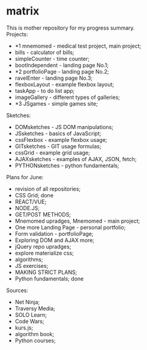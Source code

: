 # matrix
  
  
This is mother repository for my progress summary.  
Projects:  
- *1 mnemomed - medical test project, main project;  
- bills - calculator of bills;  
- simpleCounter - time counter;  
- bootIndependent - landing page No.1;  
- *2 portfolioPage - landing page No.2;  
- ravelEnter - landing page No.3;  
- flexboxLayout - example flexbox layout;  
- taskApp - to do list app;  
- imageGallery - different types of galleries;  
- *3 JSgames - simple games site;  
  
Sketches:  
- DOMsketches - JS DOM manipulations;  
- JSsketches - basics of JavaScript;   
- cssFlexbox - example flexbox usage;  
- GITsketches - GIT usage formulas;  
- cssGrid - example grid usage;  
- AJAXsketches - examples of AJAX, JSON, fetch;  
- PYTHONsketches - python fundamentals;  
  
Plans for June: 
- revision of all repositories;  
- CSS Grid; done  
- REACT/VUE;  
- NODE.JS; 
- GET/POST METHODS;   
- Mnemomed upradges, Mnemomed - main project;  
- One more Landing Page - personal portfolio;  
- Form validation - portfolioPage;  
- Exploring DOM and AJAX more;  
- jQuery repo upradges;  
- explore materialize css;  
- algorithms;  
- JS exercises;  
- MAKING STRICT PLANS;  
- Python fundamentals; done  
  
Sources:  
- Net Ninja;  
- Traversy Media;  
- SOLO Learn;  
- Code Wars;  
- kurs.js;  
- algorithm book;  
- Python courses;  